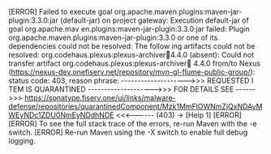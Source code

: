 [ERROR] Failed to execute goal org.apache.maven.plugins:maven-jar-plugin:3.3.0:jar (default-jar) on project gateway: Execution default-jar of goal org.apache.mav
en.plugins:maven-jar-plugin:3.3.0:jar failed: Plugin org.apache.maven.plugins:maven-jar-plugin:3.3.0 or one of its dependencies could not be resolved: The follow
ing artifacts could not be resolved: org.codehaus.plexus:plexus-archiver:jar:4.4.0 (absent): Could not transfer artifact org.codehaus.plexus:plexus-archiver:jar:
4.4.0 from/to Nexus (https://nexus-dev.onefiserv.net/repository/mvn-gl-flume-public-group/): status code: 403, reason phrase: -------------------->>> REQUESTED I
TEM IS QUARANTINED -------------------->>> FOR DETAILS SEE ------>>> https://sonatype.fiserv.one/ui/links/malware-defense/repositories/quarantinedComponent/Mzk1MmFlOWNmZjQxNDAyMWEyNDc1ZDU0NmEyNDdhNDE <<<------ (403) -> [Help 1]
[ERROR]
[ERROR] To see the full stack trace of the errors, re-run Maven with the -e switch.
[ERROR] Re-run Maven using the -X switch to enable full debug logging.
